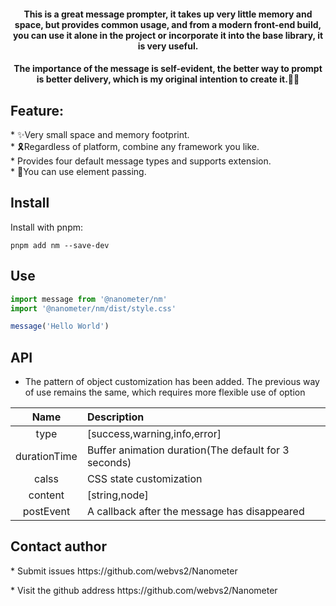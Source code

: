 <div align="center">


<h4>This is a great message prompter, it takes up very little memory and space, but provides common usage, and from a modern front-end build, you can use it alone in the project or incorporate it into the base library, it is very useful.</h4>
<h4>
The importance of the message is self-evident, the better way to prompt is better delivery, which is my original intention to create it.🎀🎁
</h4>

</div>


<h2 align="centre">Feature:</h2>
  * ✨Very small space and memory footprint.<br />
  * 🎗Regardless of platform, combine any framework you like.<br />
  * Provides four default message types and supports extension.<br />
  * 🎉You can use element passing.


<h2 align="left">Install</h2>

Install with pnpm:
```
pnpm add nm --save-dev
```

<h2 align="left">Use</h2>

```js
import message from '@nanometer/nm'
import '@nanometer/nm/dist/style.css'

message('Hello World')
```

<h2 align="left">API</h2>

* The pattern of object customization has been added. The previous way of use remains the same, which requires more flexible use of option

|     Name     | Description                                          |
| :----------: | :--------------------------------------------------- |
|     type     | [success,warning,info,error]                         |
| durationTime | Buffer animation duration(The default for 3 seconds) |
|    calss     | CSS state customization                              |
|   content    | [string,node]                                        |
|  postEvent   | A callback after the message has disappeared         |

<h2 align="left">Contact author</h2>
<p> *  Submit issues <a herf="https://github.com/webvs2/Nanometer">https://github.com/webvs2/Nanometer</a> </p>
<p> *  Visit the github address <a herf="https://github.com/webvs2/Nanometer">https://github.com/webvs2/Nanometer</a></p>

